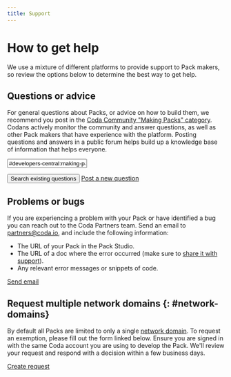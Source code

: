 ```yaml
---
title: Support
---
```


# How to get help

We use a mixture of different platforms to provide support to Pack makers, so review the options below to determine the best way to get help.



## Questions or advice

For general questions about Packs, or advice on how to build them, we recommend you post in the [Coda Community "Making Packs" category][community_packs]. Codans actively monitor the community and answer questions, as well as other Pack makers that have experience with the platform. Posting questions and answers in a public forum helps build up a knowledge base of information that helps everyone.

<form action="https://community.coda.io/search">
  <p>
    <input type="text" name="q" id="q" value="#developers-central:making-packs " class="md-input md-input--stretch"/>
  </p>
  <p>
    <button type="submit" class="md-button">Search existing questions</button>
    <a href="https://community.coda.io/new-topic?category=developers-central/making-packs" class="md-button md-button--primary">Post a new question</a>
  </p>
</form>


## Problems or bugs

If you are experiencing a problem with your Pack or have identified a bug you can reach out to the Coda Partners team. Send an email to [partners@coda.io][partners_email], and include the following information:

- The URL of your Pack in the Pack Studio.
- The URL of a doc where the error occurred (make sure to [share it with support][hc_share]).
- Any relevant error messages or snippets of code.

<a href="mailto:partners@coda.io" class="md-button md-button--primary">Send email</a>


## Request multiple network domains {: #network-domains}

By default all Packs are limited to only a single [network domain][fetcher_network_domains]. To request an exemption, please fill out the form linked below. Ensure you are signed in with the same Coda account you are using to develop the Pack. We'll review your request and respond with a decision within a few business days.

<a href="https://coda.io/form/Pack-Network-Domains-Request_ddvuAhFq3IZ" class="md-button md-button--primary">Create request</a>

[community_packs]: https://community.coda.io/c/15
[partners_email]: mailto:partners@coda.io
[hc_share]: https://help.coda.io/en/articles/1137949-sharing-your-doc#h_5061fdf96a
[fetcher_network_domains]: ../guides/advanced/fetcher.md#network-domains
